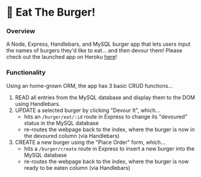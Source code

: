 # :hamburger: Eat The Burger!


### Overview
A Node, Express, Handlebars, and MySQL burger app that lets users input the names of burgers they'd like to eat... and then devour them!
Please check out the launched app on Heroku [here](https://obscure-mountain-63853.herokuapp.com/)!


### Functionality
Using an home-grown ORM, the app has 3 basic CRUD functions...
  1. READ all entries from the MySQL database and display them to the DOM using Handlebars.
  2. UPDATE a selected burger by clicking "Devour It", which...
     * hits an `/burger/eat/:id` route in Express to change its "devoured" status in the MySQL database
     * re-routes the webpage back to the index, where the burger is now in the devoured column (via Handlebars)
  3. CREATE a new burger using the "Place Order" form, which...
     * hits a `/burger/create` route in Express to insert a new burger into the MySQL database
     * re-routes the webpage back to the index, where the burger is now ready to be eaten column (via Handlebars)